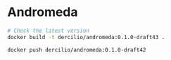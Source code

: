 # Andromeda

```sh
# Check the latest version
docker build -t dercilio/andromeda:0.1.0-draft43 .

docker push dercilio/andromeda:0.1.0-draft42
```
